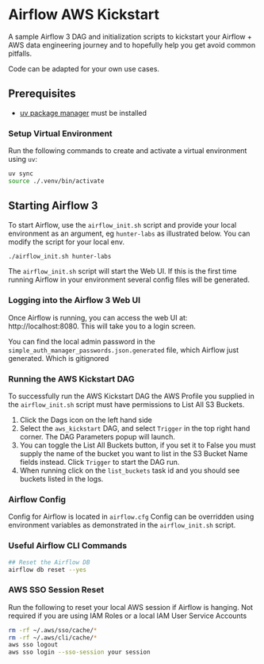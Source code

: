 # Airflow AWS Kickstart
A sample Airflow 3 DAG and initialization scripts to kickstart your Airflow + AWS data engineering journey and to hopefully help you get avoid common pitfalls.

Code can be adapted for your own use cases.

## Prerequisites
- [uv package manager](https://docs.astral.sh/uv/) must be installed
### Setup Virtual Environment
Run the following commands to create and activate a virtual environment using `uv`:
```bash
uv sync
source ./.venv/bin/activate
```

## Starting Airflow 3
To start Airflow, use the `airflow_init.sh` script and provide your local environment as an argument, eg `hunter-labs` as illustrated below.  You can modify the script for your local env.
```bash
./airflow_init.sh hunter-labs
```

The `airflow_init.sh` script will start the Web UI.  If this is the first time running Airflow in your environment several config files will be generated. 

### Logging into the Airflow 3 Web UI
 Once Airflow is running, you can access the web UI at: http://localhost:8080.  This will take you to a login screen.

You can find the local admin password in the `simple_auth_manager_passwords.json.generated` file, which Airflow just generated.  Which is gitignored 

### Running the AWS Kickstart DAG
To successfully run the AWS Kickstart DAG the AWS Profile you supplied in the `airflow_init.sh` script must have permissions to List All S3 Buckets.

1. Click the Dags icon on the left hand side
2. Select the `aws_kickstart` DAG, and select `Trigger` in the top right hand corner.  The DAG Parameters popup will launch.  
3. You can toggle the List All Buckets button, if you set it to False you must supply the name of the bucket you want to list in the S3 Bucket Name fields instead.  Click `Trigger` to start the DAG run.
4. When running click on the `list_buckets` task id and you should see buckets listed in the logs.

### Airflow Config
Config for Airflow is located in `airflow.cfg`  Config can be overridden using environment variables as demonstrated in the `airflow_init.sh` script.

### Useful Airflow CLI Commands
```bash
## Reset the Airflow DB
airflow db reset --yes
```

### AWS SSO Session Reset 
Run the following to reset your local AWS session if Airflow is hanging.  Not required if you are using IAM Roles or a local IAM User Service Accounts
```bash
rm -rf ~/.aws/sso/cache/*
rm -rf ~/.aws/cli/cache/*
aws sso logout
aws sso login --sso-session your session
```
